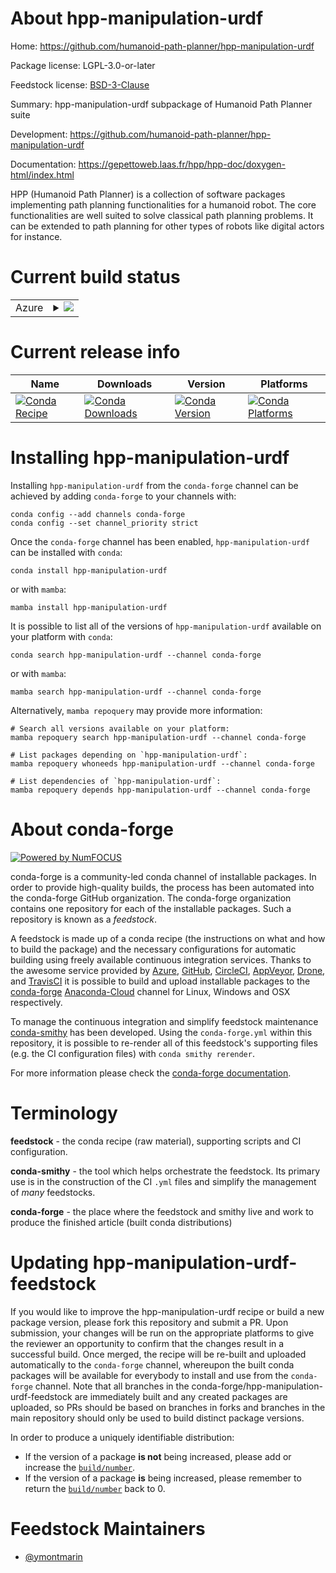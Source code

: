 About hpp-manipulation-urdf
===========================

Home: https://github.com/humanoid-path-planner/hpp-manipulation-urdf

Package license: LGPL-3.0-or-later

Feedstock license: [BSD-3-Clause](https://github.com/conda-forge/hpp-manipulation-urdf-feedstock/blob/main/LICENSE.txt)

Summary: hpp-manipulation-urdf subpackage of Humanoid Path Planner suite

Development: https://github.com/humanoid-path-planner/hpp-manipulation-urdf

Documentation: https://gepettoweb.laas.fr/hpp/hpp-doc/doxygen-html/index.html

HPP (Humanoid Path Planner) is a collection of software packages implementing
path planning functionalities for a humanoid robot. The core functionalities are well
suited to solve classical path planning problems. It can be extended to path planning
for other types of robots like digital actors for instance.


Current build status
====================


<table>
    
  <tr>
    <td>Azure</td>
    <td>
      <details>
        <summary>
          <a href="https://dev.azure.com/conda-forge/feedstock-builds/_build/latest?definitionId=11237&branchName=main">
            <img src="https://dev.azure.com/conda-forge/feedstock-builds/_apis/build/status/hpp-manipulation-urdf-feedstock?branchName=main">
          </a>
        </summary>
        <table>
          <thead><tr><th>Variant</th><th>Status</th></tr></thead>
          <tbody><tr>
              <td>linux_64</td>
              <td>
                <a href="https://dev.azure.com/conda-forge/feedstock-builds/_build/latest?definitionId=11237&branchName=main">
                  <img src="https://dev.azure.com/conda-forge/feedstock-builds/_apis/build/status/hpp-manipulation-urdf-feedstock?branchName=main&jobName=linux&configuration=linux_64_" alt="variant">
                </a>
              </td>
            </tr><tr>
              <td>osx_64</td>
              <td>
                <a href="https://dev.azure.com/conda-forge/feedstock-builds/_build/latest?definitionId=11237&branchName=main">
                  <img src="https://dev.azure.com/conda-forge/feedstock-builds/_apis/build/status/hpp-manipulation-urdf-feedstock?branchName=main&jobName=osx&configuration=osx_64_" alt="variant">
                </a>
              </td>
            </tr>
          </tbody>
        </table>
      </details>
    </td>
  </tr>
</table>

Current release info
====================

| Name | Downloads | Version | Platforms |
| --- | --- | --- | --- |
| [![Conda Recipe](https://img.shields.io/badge/recipe-hpp--manipulation--urdf-green.svg)](https://anaconda.org/conda-forge/hpp-manipulation-urdf) | [![Conda Downloads](https://img.shields.io/conda/dn/conda-forge/hpp-manipulation-urdf.svg)](https://anaconda.org/conda-forge/hpp-manipulation-urdf) | [![Conda Version](https://img.shields.io/conda/vn/conda-forge/hpp-manipulation-urdf.svg)](https://anaconda.org/conda-forge/hpp-manipulation-urdf) | [![Conda Platforms](https://img.shields.io/conda/pn/conda-forge/hpp-manipulation-urdf.svg)](https://anaconda.org/conda-forge/hpp-manipulation-urdf) |

Installing hpp-manipulation-urdf
================================

Installing `hpp-manipulation-urdf` from the `conda-forge` channel can be achieved by adding `conda-forge` to your channels with:

```
conda config --add channels conda-forge
conda config --set channel_priority strict
```

Once the `conda-forge` channel has been enabled, `hpp-manipulation-urdf` can be installed with `conda`:

```
conda install hpp-manipulation-urdf
```

or with `mamba`:

```
mamba install hpp-manipulation-urdf
```

It is possible to list all of the versions of `hpp-manipulation-urdf` available on your platform with `conda`:

```
conda search hpp-manipulation-urdf --channel conda-forge
```

or with `mamba`:

```
mamba search hpp-manipulation-urdf --channel conda-forge
```

Alternatively, `mamba repoquery` may provide more information:

```
# Search all versions available on your platform:
mamba repoquery search hpp-manipulation-urdf --channel conda-forge

# List packages depending on `hpp-manipulation-urdf`:
mamba repoquery whoneeds hpp-manipulation-urdf --channel conda-forge

# List dependencies of `hpp-manipulation-urdf`:
mamba repoquery depends hpp-manipulation-urdf --channel conda-forge
```


About conda-forge
=================

[![Powered by
NumFOCUS](https://img.shields.io/badge/powered%20by-NumFOCUS-orange.svg?style=flat&colorA=E1523D&colorB=007D8A)](https://numfocus.org)

conda-forge is a community-led conda channel of installable packages.
In order to provide high-quality builds, the process has been automated into the
conda-forge GitHub organization. The conda-forge organization contains one repository
for each of the installable packages. Such a repository is known as a *feedstock*.

A feedstock is made up of a conda recipe (the instructions on what and how to build
the package) and the necessary configurations for automatic building using freely
available continuous integration services. Thanks to the awesome service provided by
[Azure](https://azure.microsoft.com/en-us/services/devops/), [GitHub](https://github.com/),
[CircleCI](https://circleci.com/), [AppVeyor](https://www.appveyor.com/),
[Drone](https://cloud.drone.io/welcome), and [TravisCI](https://travis-ci.com/)
it is possible to build and upload installable packages to the
[conda-forge](https://anaconda.org/conda-forge) [Anaconda-Cloud](https://anaconda.org/)
channel for Linux, Windows and OSX respectively.

To manage the continuous integration and simplify feedstock maintenance
[conda-smithy](https://github.com/conda-forge/conda-smithy) has been developed.
Using the ``conda-forge.yml`` within this repository, it is possible to re-render all of
this feedstock's supporting files (e.g. the CI configuration files) with ``conda smithy rerender``.

For more information please check the [conda-forge documentation](https://conda-forge.org/docs/).

Terminology
===========

**feedstock** - the conda recipe (raw material), supporting scripts and CI configuration.

**conda-smithy** - the tool which helps orchestrate the feedstock.
                   Its primary use is in the construction of the CI ``.yml`` files
                   and simplify the management of *many* feedstocks.

**conda-forge** - the place where the feedstock and smithy live and work to
                  produce the finished article (built conda distributions)


Updating hpp-manipulation-urdf-feedstock
========================================

If you would like to improve the hpp-manipulation-urdf recipe or build a new
package version, please fork this repository and submit a PR. Upon submission,
your changes will be run on the appropriate platforms to give the reviewer an
opportunity to confirm that the changes result in a successful build. Once
merged, the recipe will be re-built and uploaded automatically to the
`conda-forge` channel, whereupon the built conda packages will be available for
everybody to install and use from the `conda-forge` channel.
Note that all branches in the conda-forge/hpp-manipulation-urdf-feedstock are
immediately built and any created packages are uploaded, so PRs should be based
on branches in forks and branches in the main repository should only be used to
build distinct package versions.

In order to produce a uniquely identifiable distribution:
 * If the version of a package **is not** being increased, please add or increase
   the [``build/number``](https://docs.conda.io/projects/conda-build/en/latest/resources/define-metadata.html#build-number-and-string).
 * If the version of a package **is** being increased, please remember to return
   the [``build/number``](https://docs.conda.io/projects/conda-build/en/latest/resources/define-metadata.html#build-number-and-string)
   back to 0.

Feedstock Maintainers
=====================

* [@ymontmarin](https://github.com/ymontmarin/)

